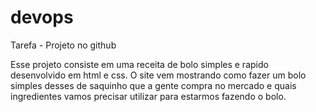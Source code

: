 # devops
Tarefa - Projeto no github

Esse projeto consiste em uma receita de bolo simples e rapido desenvolvido em html e css. 
O site vem mostrando como fazer um bolo simples desses de saquinho que a gente compra no mercado e quais ingredientes vamos precisar utilizar para estarmos fazendo o bolo. 
